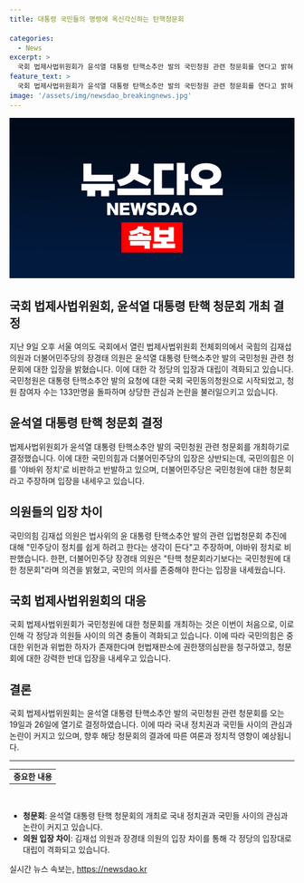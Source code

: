 ```yaml
---
title: 대통령 국민들의 명령에 옥신각신하는 탄핵청문회

categories:
  - News
excerpt: >
  국회 법제사법위원회가 윤석열 대통령 탄핵소추안 발의 국민청원 관련 청문회를 연다고 밝혀 여·야 간 대립이 격화되고 있다. 국민의힘은 야바위 정치를 주장하며 반발하고, 민주당은 국민청원을 존중한다는 입장이다. 더불어민주당 의원은 국민청원이 소관 법사위의 검토를 위해 필요하며, 국민의힘은 이를 탄핵반대 청문회도 열 의사가 있다고 밝히고 있다. 하지만 국민의힘은 이에 대해 중대한 위헌·위법한 하자가 있다며 헌법재판소에 쟁의심판을 청구하였고, 이로 인해 청문회는 오는 19일과 26일에 열릴 예정이다.
feature_text: >
  국회 법제사법위원회가 윤석열 대통령 탄핵소추안 발의 국민청원 관련 청문회를 연다고 밝혀 여·야 간 대립이 격화되고 있다. 국민의힘은 야바위 정치를 주장하며 반발하고, 민주당은 국민청원을 존중한다는 입장이다. 더불어민주당 의원은 국민청원이 소관 법사위의 검토를 위해 필요하며, 국민의힘은 이를 탄핵반대 청문회도 열 의사가 있다고 밝히고 있다. 하지만 국민의힘은 이에 대해 중대한 위헌·위법한 하자가 있다며 헌법재판소에 쟁의심판을 청구하였고, 이로 인해 청문회는 오는 19일과 26일에 열릴 예정이다.
image: '/assets/img/newsdao_breakingnews.jpg'
---
```


<p><img src="/assets/img/newsdao_breakingnews.jpg" alt="ranknews 속보" /></p>

<h2>국회 법제사법위원회, 윤석열 대통령 탄핵 청문회 개최 결정</h2>

<p data-ke-size="size16">지난 9일 오후 서울 여의도 국회에서 열린 법제사법위원회 전체회의에서 국힘의 김재섭 의원과 더불어민주당의 장경태 의원은 윤석열 대통령 탄핵소추안 발의 국민청원 관련 청문회에 대한 입장을 밝혔습니다. 이에 대한 각 정당의 입장과 대립이 격화되고 있습니다. 국민청원은 대통령 탄핵소추안 발의 요청에 대한 국회 국민동의청원으로 시작되었고, 청원 참여자 수는 133만명을 돌파하며 상당한 관심과 논란을 불러일으키고 있습니다.</p>

<h2 data-ke-size="size26">윤석열 대통령 탄핵 청문회 결정</h2>

<p data-ke-size="size16">법제사법위원회가 윤석열 대통령 탄핵소추안 발의 국민청원 관련 청문회를 개최하기로 결정했습니다. 이에 대한 국민의힘과 더불어민주당의 입장은 상반되는데, 국민의힘은 이를 '야바위 정치'로 비판하고 반발하고 있으며, 더불어민주당은 국민청원에 대한 청문회라고 주장하며 입장을 내세우고 있습니다.</p>

<h2 data-ke-size="size26">의원들의 입장 차이</h2>

<p data-ke-size="size16">국민의힘 김재섭 의원은 법사위의 윤 대통령 탄핵소추안 발의 관련 입법청문회 추진에 대해 "민주당이 정치를 쉽게 하려고 한다는 생각이 든다"고 주장하며, 야바위 정치로 비판했습니다. 한편, 더불어민주당 장경태 의원은 "탄핵 청문회라기보다는 국민청원에 대한 청문회"라며 의견을 밝혔고, 국민의 의사를 존중해야 한다는 입장을 내세웠습니다.</p>

<h2 data-ke-size="size26">국회 법제사법위원회의 대응</h2>

<p data-ke-size="size16">국회 법제사법위원회가 국민청원에 대한 청문회를 개최하는 것은 이번이 처음으로, 이로 인해 각 정당과 의원들 사이의 의견 충돌이 격화되고 있습니다. 이에 따라 국민의힘은 중대한 위헌과 위법한 하자가 존재한다며 헌법재판소에 권한쟁의심판을 청구하였고, 청문회에 대한 강력한 반대 입장을 내세우고 있습니다.</p>

<h2 data-ke-size="size26">결론</h2>

<p data-ke-size="size16">국회 법제사법위원회는 윤석열 대통령 탄핵소추안 발의 국민청원 관련 청문회를 오는 19일과 26일에 열기로 결정하였습니다. 이에 따라 국내 정치권과 국민들 사이의 관심과 논란이 커지고 있으며, 향후 해당 청문회의 결과에 따른 여론과 정치적 영향이 예상됩니다.</p>

<hr>

<table>
<tbody>
<tr>
<td style="text-align: center; height: 17px;"><b>중요한 내용</b></td>
</tr>
</tbody>
</table>

<p data-ke-size="size16">&nbsp;</p>

<ul>
<li><b>청문회</b>: 윤석열 대통령 탄핵 청문회의 개최로 국내 정치권과 국민들 사이의 관심과 논란이 커지고 있습니다.</li>
<li><b>의원 입장 차이</b>: 김재섭 의원과 장경태 의원의 입장 차이를 통해 각 정당의 입장대로 대립이 격화되고 있습니다.</li>
</ul>
실시간 뉴스 속보는, <a href="https://newsdao.kr" rel="dofollow">https://newsdao.kr</a>


